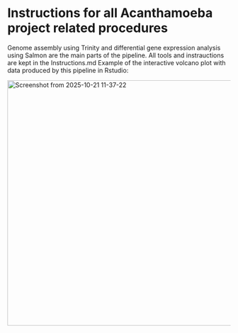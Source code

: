 # Instructions for all Acanthamoeba project related procedures

Genome assembly using Trinity and differential gene expression analysis using Salmon are the main parts of the pipeline. All tools and instrauctions are kept in the Instructions.md
Example of the interactive volcano plot with data produced by this pipeline in Rstudio:

<img width="841" height="554" alt="Screenshot from 2025-10-21 11-37-22" src="https://github.com/user-attachments/assets/459c9332-1548-4ee8-b68f-9d1aefd50532" />
